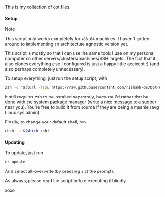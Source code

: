 This is my collection of dot files.

#### Setup

> [!NOTE]
> This script only works completely for `x86_64` machines. I haven't gotten around to implementing an architecture agnostic version yet.

This script is mostly so that I can use the same tools I use on my personal computer on other servers/clusters/machines/SSH targets. The fact that it also clones everything else I configured is just a happy little accident :) (and also perhaps completely unnecessary).

To setup everything, just run the setup script, with

```bash
zsh -c "$(curl -fsSL https://raw.githubusercontent.com/rishabh-os/Dot-Files/refs/heads/main/Custom/setup.sh)"
```

It still requires zsh to be installed separately, because I'd rather that be done with the system package manager (write a nice message to a sudoer near you). You're free to build it from source if they are being a meanie (avg Linux sys admin).

Finally, to change your default shell, run

```bash
chsh -s $(which zsh)
```

#### Updating

To update, just run

```bash
cz update
```
And select all-overwrite (by pressing `a` at the prompt).

As always, please read the script before executing it blindly.

xoxo
